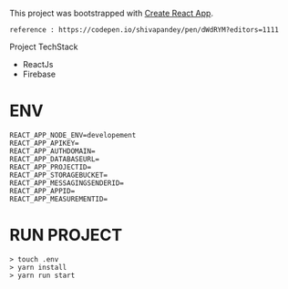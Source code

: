 This project was bootstrapped with [Create React App](https://github.com/facebook/create-react-app).

```reference : https://codepen.io/shivapandey/pen/dWdRYM?editors=1111```

Project TechStack
- ReactJs
- Firebase


# ENV
```shell
REACT_APP_NODE_ENV=developement
REACT_APP_APIKEY=
REACT_APP_AUTHDOMAIN=
REACT_APP_DATABASEURL=
REACT_APP_PROJECTID=
REACT_APP_STORAGEBUCKET=
REACT_APP_MESSAGINGSENDERID=
REACT_APP_APPID=
REACT_APP_MEASUREMENTID=
```
# RUN PROJECT

```shell
> touch .env
> yarn install
> yarn run start
```